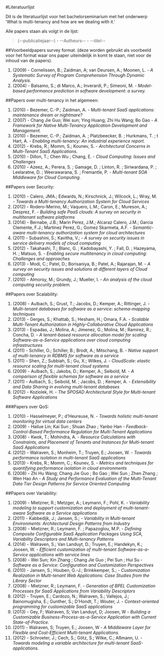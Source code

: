 #Literatuurlijst

Dit is de literatuurlijst voor het bachelorseminarium met het onderwerp 'What is multi-tenancy and how are we dealing with it.'

Alle papers staan als volgt in de lijst:
> (--publicatiejaar--) - --Autheurs-- - _--titel--_  

##Voorbeeldpapers survey format.
(deze worden gebruikt als voorbeeld voor het format waar ons paper uiteindelijk in komt te staan, niet voor de inhoud van de papers).

1. (2009) - Cornelissen, B.; Zaidman, A; van Deursen, A.; Moonen, L. - _A Systematic Survey of Program Comprehension Through Dynamic Analysis._
2. (2004) - Balsamo, S.; di Marco, A.; Inverardi, P.; Simeoni, M. - _Model-based performance prediction in software development: a survey._


##Papers over multi-tenancy in het algemeen:

1. (2010) - Bezemer, C.-P.; Zaidman, A. - _Multi-tenant SaaS applications: maintenance dream or nightmare?_
2. (2007) - Chang Jie Guo; Wei sun; Ying Huang; Zhi Hu Wang; Bo Gao - _A Framework for Native Multi-Tenancy Application Development and Management._
3. (2010) - Bezemer, C.-P.; Zaidman, A. ; Platzbeecker, B. ; Hurkmans, T. ; t Hart, A. - _Enabling multi-tenancy: An industrial experience report._
4. (2012) - Krebs, R.; Momm, S.; Kounev, S. - _Architectural Concerns in Multi-Tenant SaaS Applications._
5. (2010) - Dillon, T.; Chen Wu ; Chang, E. - _Cloud Computing: Issues and Challenges_
6. (2010) - Azeez, A.; Perera, S. ; Gamage, D. ; Linton, R. ; Siriwardana, P. ; Leelaratne, D. ; Weerawarana, S. ; Fremantle, P. - _Multi-tenant SOA Middleware for Cloud Computing._


##Papers over Security:

1. (2010) - Calero, JMA.; Edwards, N.; Kirschnick, J.; Wilcock, L.; Wray, M. - _Towards a Multi-tenancy Authorization System for Cloud Services_
2. (2012) - Rodero-Merino, M.; Vaquero, L.M.; Caron, E.; Mureson, A.; Desprez, F. - _Building safe PaaS clouds: A survey on security in multitenant software platforms_
3. (2014) - Bernabe, J.B.; Marin Perez, J.M.; Alcaraz Calero, J.M.; Garcia Clemente, F.J.; Martinez Perez, G.; Gomez Skarmeta, A.F. - _Semantic-aware multi-tenancy authorization system for cloud architectures_
4. (2011) - Subashini, S.; Kavitha, V.; - _A survey on security issues in service delivery models of cloud computing_
5. (2012) - Takahashi, T.; Blanc, G. ; Kadobayashi, Y. ; Fall, D. ; Hazeyama, H. ; Matsuo, S. - _Enabling secure multitenancy in cloud computing: Challenges and approaches_
6. (2013) - Modi, C.; Patel, D.; Borisaniya, B.; Patel, A.; Rajarajan, M. - _A survey on security issues and solutions at different layers of Cloud computing_
7. (2010) - Almorsy, M.; Grundy, J.; Mueller, I. - _An analysis of the cloud computing security problem._


##Papers over Scalability:

1. (2008) - Aulbach, S.; Grust, T.; Jacobs, D.; Kemper, A.; Rittinger, J. - _Multi-tenant databases for software as a service: schema-mapping techniques_
2. (2013) - Gerges, S.; Khattab, S.; Hesham, H.; Omara, F.A. - _Scalable Multi-Tenant Authorization in Highly-Collaborative Cloud Applications_
3. (2013) - Espadas, J.; Molina, A.; Jimenez, G.; Molina, M.; Ramirez, R.; Concha, D. - _A tenant-based resource allocation model for scaling Software-as-a-Service applications over cloud computing infrastructures_
4. (2011) - Schiller, O.; Schiller, B.; Brodt, A.; Mitschang, B. - _Native support of multi-tenancy in RDBMS for software as a service_
5. (2011) - Shen, Z.; Subbiah, S.; Gu, X.; Wilkes, J. - _CloudScale: elastic resource scaling for multi-tenant cloud systems_
6. (2009) - Aulbach, S.; Jakobs, D.; Kemper, A.; Seibold, M. - _A comparison of flexible schemas for software as a service_
7. (2011) - Aulbach, S.; Seibold, M. ; Jacobs, D. ; Kemper, A. - _Extensibility and Data Sharing in evolving multi-tenant databases_
8. (2012) - Koziolek, H. - _The SPOSAD Architectural Style for Multi-tenant Software Applications_

###Papers over QoS:
1. (2010) - Hasselmeyer, P.; d'Heureuse, N. - _Towards holistic multi-tenant monitoring for virtual data centers_
2. (2009) - Hailue Lin; Kai Sun ; Shuan Zhao ; Yanbo Han - _Feedback-Control-Based Performance Regulation for Multi-Tenant Applications_
3. (2008) - Kwok, T.; Mohindra, A. - _Resource Calculations with Constraints, and Placement of Tenants and Instances for Multi-tenant SaaS Applications_
4. (2012) - Walraven, S.; Monheim, T.; Truyen, E.; Joosen, W. - _Towards performance isolation in multi-tenant SaaS applications_
5. (2013) - Krebs, R.; Momm, C.; Kounev, S. - _Metrics and techniques for quantifying performance isolation in cloud environments_
6. (2008) - Zhi Hu Wang; Chang Jie Guo ; Bo Gao ; Wei Sun ; Zhen Zhang ; Wen Hao An - _A Study and Performance Evaluation of the Multi-Tenant Data Tier Design Patterns for Service Oriented Computing_


##Papers over Variability:
1. (2009) - Mietzner, R.; Metzger, A.; Leymann, F.; Pohl, K. - _Variability modeling to support customization and deployment of multi-tenant-aware Software as a Service applications_
2. (2011) - Kabbedijk, J.; Jansen, S.; - _Variability in Multi-tenant Environments: Architectural Design Patterns from Industry_
3. (2008) - Mietzner, R.; Leymann, F. ; Papazoglou, M.P. - _Defining Composite Configurable SaaS Application Packages Using SCA, Variability Descriptors and Multi-tenancy Patterns_
4. (2014) - Walraven, S.; Van Landuyt, D.; Truyen, E.; Handekyn, K.; Joosen, W. - _Efficient customization of multi-tenant Software-as-a-Service applications with service lines_
5. (2008) - Wei Sun; Xin Zhang ; Chang Jie Guo ; Pei Sun ; Hui Su - _Software as a Service: Configuration and Customization Perspectives_
6. (2010) - Jansen, S.; Houben, G.-J.; Brinkkemper, S.; - _Customization Realization in Multi-tenant Web Applications: Case Studies from the Library Sector_
7. (2008) - Mietzner, R.; Leymann, F. - _Generation of BPEL Customization Processes for SaaS Applications from Variability Descriptors_
8. (2012) - Truyen, E.; Cardozo, N.; Walraven, S.; Vallejos, J.; Bainomugisha, E.; Gunther, S.; D'Hondt, T.; Wouter, J. - _Context-oriented programming for customizable SaaS applications_
9. (2013) - Gey, F; Walraven, S; Van Landuyt, D; Joosen, W - _Building a Customizable Business-Process-as-a-Service Application with Current State-of-Practice._
10. (2011) - Walraven, S; Truyen, E.; Joosen, W - _A Middleware Layer for Flexible and Cost-Efficient Multi-tenant Applications._
11. (2012) - Schroeter, J.; Cech, S.; Götz, S.; Wilke, C.; Aßmann, U. - _Towards modeling a variable architecture for multi-tenant SaaS-applications._


